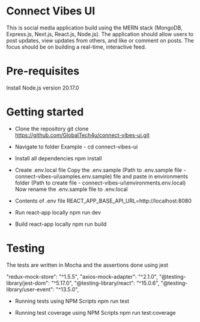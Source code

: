 # Connect Vibes UI

This is social media application build using the MERN stack (MongoDB, Express.js, Next.js, React.js, Node.js). The application should allow users to post updates, view updates from others, and like or comment on posts. The focus should be on building a real-time, interactive feed.

# Pre-requisites

Install Node.js version 20.17.0

# Getting started

- Clone the repository
  git clone https://github.com/GlobalTech4u/connect-vibes-ui.git

- Navigate to folder
  Example - cd connect-vibes-ui

- Install all dependencies
  npm install

- Create .env.local file
  Copy the .env.sample (Path to .env.sample file - connect-vibes-ui\samples\.env.sample) file and paste in environments folder (Path to create file - connect-vibes-ui\environments\.env.local)
  Now rename the .env.sample file to .env.local

- Contents of .env file
  REACT_APP_BASE_API_URL=http://localhost:8080

- Run react-app locally
  npm run dev

- Build react-app locally
  npm run build

# Testing

The tests are written in Mocha and the assertions done using jest

"redux-mock-store": "^1.5.5",
"axios-mock-adapter": "^2.1.0",
"@testing-library/jest-dom": "^5.17.0",
"@testing-library/react": "^15.0.6",
"@testing-library/user-event": "^13.5.0",

- Running tests using NPM Scripts
  npm run test

- Running test coverage using NPM Scripts
  npm run test:coverage
